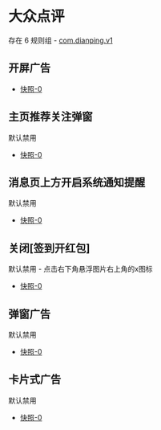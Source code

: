 # 大众点评

存在 6 规则组 - [com.dianping.v1](/src/apps/com.dianping.v1.ts)

## 开屏广告

- [快照-0](https://i.gkd.li/import/12726928)

## 主页推荐关注弹窗

默认禁用

- [快照-0](https://i.gkd.li/import/12727011)

## 消息页上方开启系统通知提醒

默认禁用

- [快照-0](https://i.gkd.li/import/12727070)

## 关闭[签到开红包]

默认禁用 - 点击右下角悬浮图片右上角的x图标

- [快照-0](https://i.gkd.li/import/12727366)

## 弹窗广告

默认禁用

- [快照-0](https://i.gkd.li/import/13538340)

## 卡片式广告

默认禁用

- [快照-0](https://i.gkd.li/import/13759369)
